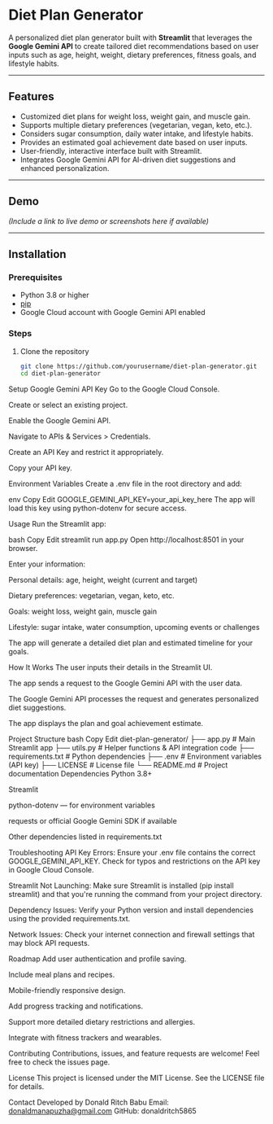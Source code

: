 # Diet Plan Generator

A personalized diet plan generator built with **Streamlit** that leverages the **Google Gemini API** to create tailored diet recommendations based on user inputs such as age, height, weight, dietary preferences, fitness goals, and lifestyle habits.

---

## Features

- Customized diet plans for weight loss, weight gain, and muscle gain.
- Supports multiple dietary preferences (vegetarian, vegan, keto, etc.).
- Considers sugar consumption, daily water intake, and lifestyle habits.
- Provides an estimated goal achievement date based on user inputs.
- User-friendly, interactive interface built with Streamlit.
- Integrates Google Gemini API for AI-driven diet suggestions and enhanced personalization.

---

## Demo

*(Include a link to live demo or screenshots here if available)*

---

## Installation

### Prerequisites

- Python 3.8 or higher
- [pip](https://pip.pypa.io/en/stable/installation/)
- Google Cloud account with Google Gemini API enabled

### Steps

1. Clone the repository

   ```bash
   git clone https://github.com/yourusername/diet-plan-generator.git
   cd diet-plan-generator
Setup
Google Gemini API Key
Go to the Google Cloud Console.

Create or select an existing project.

Enable the Google Gemini API.

Navigate to APIs & Services > Credentials.

Create an API Key and restrict it appropriately.

Copy your API key.

Environment Variables
Create a .env file in the root directory and add:

env
Copy
Edit
GOOGLE_GEMINI_API_KEY=your_api_key_here
The app will load this key using python-dotenv for secure access.

Usage
Run the Streamlit app:

bash
Copy
Edit
streamlit run app.py
Open http://localhost:8501 in your browser.

Enter your information:

Personal details: age, height, weight (current and target)

Dietary preferences: vegetarian, vegan, keto, etc.

Goals: weight loss, weight gain, muscle gain

Lifestyle: sugar intake, water consumption, upcoming events or challenges

The app will generate a detailed diet plan and estimated timeline for your goals.

How It Works
The user inputs their details in the Streamlit UI.

The app sends a request to the Google Gemini API with the user data.

The Google Gemini API processes the request and generates personalized diet suggestions.

The app displays the plan and goal achievement estimate.

Project Structure
bash
Copy
Edit
diet-plan-generator/
├── app.py               # Main Streamlit app
├── utils.py             # Helper functions & API integration code
├── requirements.txt     # Python dependencies
├── .env                 # Environment variables (API key)
├── LICENSE              # License file
└── README.md            # Project documentation
Dependencies
Python 3.8+

Streamlit

python-dotenv — for environment variables

requests or official Google Gemini SDK if available

Other dependencies listed in requirements.txt

Troubleshooting
API Key Errors:
Ensure your .env file contains the correct GOOGLE_GEMINI_API_KEY. Check for typos and restrictions on the API key in Google Cloud Console.

Streamlit Not Launching:
Make sure Streamlit is installed (pip install streamlit) and that you're running the command from your project directory.

Dependency Issues:
Verify your Python version and install dependencies using the provided requirements.txt.

Network Issues:
Check your internet connection and firewall settings that may block API requests.

Roadmap
 Add user authentication and profile saving.

 Include meal plans and recipes.

 Mobile-friendly responsive design.

 Add progress tracking and notifications.

 Support more detailed dietary restrictions and allergies.

 Integrate with fitness trackers and wearables.

Contributing
Contributions, issues, and feature requests are welcome!
Feel free to check the issues page.

License
This project is licensed under the MIT License. See the LICENSE file for details.

Contact
Developed by Donald Ritch Babu
Email: donaldmanapuzha@gmail.com
GitHub: donaldritch5865

